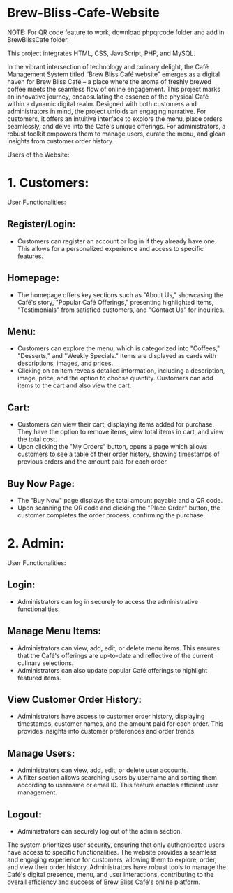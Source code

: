 # Brew-Bliss-Cafe-Website

NOTE: For QR code feature to work, download phpqrcode folder and add in BrewBlissCafe folder.

This project integrates HTML, CSS, JavaScript, PHP, and MySQL.

In the vibrant intersection of technology and culinary delight, the Café Management System 
titled “Brew Bliss Café website” emerges as a digital haven for Brew Bliss Café – a place 
where the aroma of freshly brewed coffee meets the seamless flow of online engagement. 
This project marks an innovative journey, encapsulating the essence of the physical Café 
within a dynamic digital realm. 
Designed with both customers and administrators in mind, the project unfolds an engaging 
narrative. For customers, it offers an intuitive interface to explore the menu, place orders 
seamlessly, and delve into the Café's unique offerings. For administrators, a robust toolkit 
empowers them to manage users, curate the menu, and glean insights from customer order 
history. 

Users of the Website: 

# 1. Customers: 
User Functionalities: 
## Register/Login: 
 - Customers can register an account or log in if they already have one. This allows for a 
personalized experience and access to specific features. 
## Homepage: 
 - The homepage offers key sections such as "About Us," showcasing the Café's story, 
"Popular Café Offerings," presenting highlighted items, "Testimonials" from satisfied 
customers, and "Contact Us" for inquiries. 
## Menu: 
 - Customers can explore the menu, which is categorized into "Coffees," "Desserts," and 
"Weekly Specials." Items are displayed as cards with descriptions, images, and prices. 
 - Clicking on an item reveals detailed information, including a description, image, price, 
and the option to choose quantity. Customers can add items to the cart and also view the cart. 
## Cart: 
 - Customers can view their cart, displaying items added for purchase. They have the 
option to remove items, view total items in cart, and view the total cost. 
 - Upon clicking the "My Orders" button, opens a page which allows customers to see a 
table of their order history, showing timestamps of previous orders and the amount paid for 
each order. 
## Buy Now Page: 
 - The "Buy Now" page displays the total amount payable and a QR code. 
 - Upon scanning the QR code and clicking the "Place Order" button, the customer 
completes the order process, confirming the purchase. 
# 2. Admin: 
User Functionalities: 
## Login: 
 - Administrators can log in securely to access the administrative functionalities. 
## Manage Menu Items: 
 - Administrators can view, add, edit, or delete menu items. This ensures that the Café's 
offerings are up-to-date and reflective of the current culinary selections. 
 - Administrators can also update popular Café offerings to highlight featured items. 
## View Customer Order History: 
 - Administrators have access to customer order history, displaying timestamps, customer 
names, and the amount paid for each order. This provides insights into customer preferences 
and order trends. 
## Manage Users: 
 - Administrators can view, add, edit, or delete user accounts. 
 - A filter section allows searching users by username and sorting them according to 
username or email ID. This feature enables efficient user management. 
## Logout: 
 - Administrators can securely log out of the admin section.
   
The system prioritizes user security, ensuring that only authenticated users have access to 
specific functionalities. The website provides a seamless and engaging experience for 
customers, allowing them to explore, order, and view their order history. Administrators have 
robust tools to manage the Café's digital presence, menu, and user interactions, contributing 
to the overall efficiency and success of Brew Bliss Café's online platform. 
